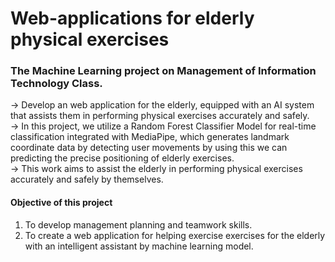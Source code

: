 # Web-applications for elderly physical exercises 

### The Machine Learning project on Management of Information Technology Class.	  

→ Develop an web application for the elderly, equipped with an AI system that assists them in performing physical exercises accurately and safely.  
→ In this project, we utilize a Random Forest Classifier Model for real-time classification integrated with MediaPipe, which generates landmark coordinate data by detecting user movements by using this we can predicting the precise positioning of elderly exercises.   
→ This work aims to assist the elderly in performing physical exercises accurately and safely by themselves.  

#### Objective of this project

1. To develop management planning and teamwork skills.
2. To create a web application for helping exercise exercises for the elderly with an intelligent assistant by machine learning model.

